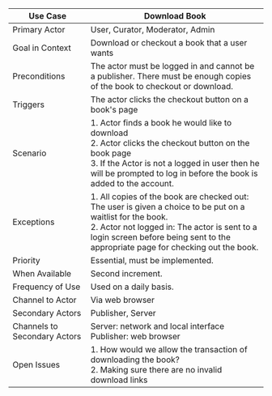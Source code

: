 | Use Case                      | Download Book                    |
|-------------------------------|---------------------------------|
| Primary Actor                 | User, Curator, Moderator, Admin |
| Goal in Context               | Download or checkout a book that a user wants |
| Preconditions                 | The actor must be logged in and cannot be a publisher. There must be enough copies of the book to checkout or download.|
| Triggers                      | The actor clicks the checkout button on a book's page|
| Scenario                      | 1. Actor finds a book he would like to download<br> 2. Actor clicks the checkout button on the book page<br> 3. If the Actor is not a logged in user then he will be prompted to log in before the book is added to the account.|
| Exceptions                    | 1. All copies of the book are checked out: The user is given a choice to be put on a waitlist for the book.<br> 2. Actor not logged in: The actor is sent to a login screen before being sent to the appropriate page for checking out the book.|
| Priority                      | Essential, must be implemented. |
| When Available                | Second increment. |
| Frequency of Use              | Used on a daily basis. |
| Channel to Actor              | Via web browser |
| Secondary Actors              | Publisher, Server |
| Channels to Secondary  Actors | Server: network and local interface<br> Publisher: web browser|
| Open Issues                   | 1. How would we allow the transaction of downloading the book? <br> 2. Making sure there are no invalid download links <br>|
